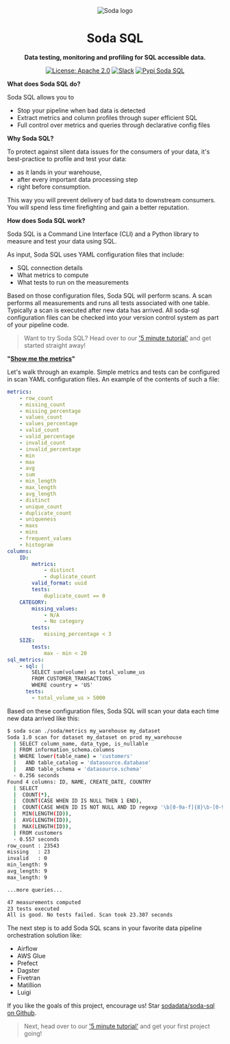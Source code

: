<p align="center"><img src="https://raw.githubusercontent.com/sodadata/soda-sql/main/docs/assets/images/soda-banner.png" alt="Soda logo" /></p>

<h1 align="center">Soda SQL</h1>
<p align="center"><b>Data testing, monitoring and profiling for SQL accessible data.</b></p>

<p align="center">
  <a href="https://github.com/sodadata/soda-sql/blob/main/LICENSE"><img src="https://img.shields.io/badge/license-Apache%202-blue.svg" alt="License: Apache 2.0"></a>
  <a href="https://join.slack.com/t/soda-community/shared_invite/zt-m77gajo1-nXJF7JtbbRht2zwaiLb9pg"><img alt="Slack" src="https://img.shields.io/badge/chat-slack-green.svg"></a>
  <a href="https://pypi.org/project/soda-sql/"><img alt="Pypi Soda SQL" src="https://img.shields.io/badge/pypi-soda%20sql-green.svg"></a>
</p>
 
**What does Soda SQL do?**

Soda SQL allows you to

 * Stop your pipeline when bad data is detected
 * Extract metrics and column profiles through super efficient SQL
 * Full control over metrics and queries through declarative config files

**Why Soda SQL?**

To protect against silent data issues for the consumers of your data,
it's best-practice to profile and test your data:

 * as it lands in your warehouse,
 * after every important data processing step
 * right before consumption.

This way you will prevent delivery of bad data to downstream consumers.
You will spend less time firefighting and gain a better reputation.

**How does Soda SQL work?**

Soda SQL is a Command Line Interface (CLI) and a Python library to measure
and test your data using SQL.

As input, Soda SQL uses YAML configuration files that include:
 * SQL connection details
 * What metrics to compute
 * What tests to run on the measurements

Based on those configuration files, Soda SQL will perform scans.  A scan
performs all measurements and runs all tests associated with one table.  Typically
a scan is executed after new data has arrived.  All soda-sql configuration files
can be checked into your version control system as part of your pipeline
code.

> Want to try Soda SQL? Head over to our ['5 minute tutorial'](https://docs.soda.io/soda-sql/getting-started/5_min_tutorial.html) and get started straight away!

**"[Show me the metrics](https://www.youtube.com/watch?v=1-mOKMq19zU)"**

Let's walk through an example. Simple metrics and tests can be configured in scan YAML configuration 
files. An example of the contents of such a file:

```yaml
metrics:
    - row_count
    - missing_count
    - missing_percentage
    - values_count
    - values_percentage
    - valid_count
    - valid_percentage
    - invalid_count
    - invalid_percentage
    - min
    - max
    - avg
    - sum
    - min_length
    - max_length
    - avg_length
    - distinct
    - unique_count
    - duplicate_count
    - uniqueness
    - maxs
    - mins
    - frequent_values
    - histogram
columns:
    ID:
        metrics:
            - distinct
            - duplicate_count
        valid_format: uuid
        tests:
            duplicate_count == 0
    CATEGORY:
        missing_values:
            - N/A
            - No category
        tests:
            missing_percentage < 3
    SIZE:
        tests:
            max - min < 20
sql_metrics:
    - sql: |
        SELECT sum(volume) as total_volume_us
        FROM CUSTOMER_TRANSACTIONS
        WHERE country = 'US'
      tests:
        - total_volume_us > 5000
```

Based on these configuration files, Soda SQL will scan your data
each time new data arrived like this:

```bash
$ soda scan ./soda/metrics my_warehouse my_dataset
Soda 1.0 scan for dataset my_dataset on prod my_warehouse
  | SELECT column_name, data_type, is_nullable
  | FROM information_schema.columns
  | WHERE lower(table_name) = 'customers'
  |   AND table_catalog = 'datasource.database'
  |   AND table_schema = 'datasource.schema'
  - 0.256 seconds
Found 4 columns: ID, NAME, CREATE_DATE, COUNTRY
  | SELECT
  |  COUNT(*),
  |  COUNT(CASE WHEN ID IS NULL THEN 1 END),
  |  COUNT(CASE WHEN ID IS NOT NULL AND ID regexp '\b[0-9a-f]{8}\b-[0-9a-f]{4}-[0-9a-f]{4}-[0-9a-f]{4}-\b[0-9a-f]{12}\b' THEN 1 END),
  |  MIN(LENGTH(ID)),
  |  AVG(LENGTH(ID)),
  |  MAX(LENGTH(ID)),
  | FROM customers
  - 0.557 seconds
row_count : 23543
missing   : 23
invalid   : 0
min_length: 9
avg_length: 9
max_length: 9

...more queries...

47 measurements computed
23 tests executed
All is good. No tests failed. Scan took 23.307 seconds
```

The next step is to add Soda SQL scans in your favorite
data pipeline orchestration solution like:

* Airflow
* AWS Glue
* Prefect
* Dagster
* Fivetran
* Matillion
* Luigi

If you like the goals of this project, encourage us! Star [sodadata/soda-sql on Github](https://github.com/sodadata/soda-sql).

> Next, head over to our ['5 minute tutorial'](https://docs.soda.io/soda-sql/getting-started/5_min_tutorial.html) and get your first project going!

